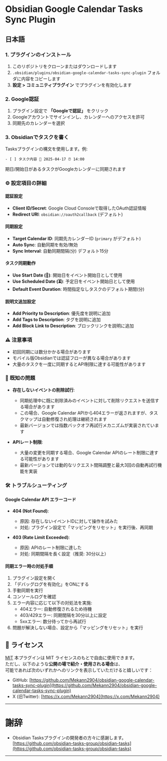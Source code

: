 # Obsidian Google Calendar Tasks Sync Plugin

## 日本語

### 1. プラグインのインストール

1. このリポジトリをクローンまたはダウンロードします
2. `.obsidian/plugins/obsidian-google-calendar-tasks-sync-plugin` フォルダに内容をコピーします
3. **設定 > コミュニティプラグイン** でプラグインを有効化します

### 2. Google認証

1. プラグイン設定で **「Googleで認証」** をクリック
2. Googleアカウントでサインインし、カレンダーへのアクセスを許可
3. 同期先のカレンダーを選択

### 3. Obsidianでタスクを書く

Tasksプラグインの構文を使用します。例:

```
- [ ] タスク内容 📅 2025-04-17 ⏰ 14:00
```

期日/開始日があるタスクがGoogleカレンダーに同期されます

### ⚙️ 設定項目の詳細

#### 認証設定
- **Client ID/Secret**: Google Cloud Consoleで取得したOAuth認証情報
- **Redirect URI**: `obsidian://oauth2callback` (デフォルト)

#### 同期設定
- **Target Calendar ID**: 同期先カレンダーID (`primary` がデフォルト)
- **Auto Sync**: 自動同期を有効/無効
- **Sync Interval**: 自動同期間隔(分) デフォルト15分

#### タスク同期動作
- **Use Start Date (🛫)**: 開始日をイベント開始日として使用
- **Use Scheduled Date (⏳)**: 予定日をイベント開始日として使用
- **Default Event Duration**: 時間指定なしタスクのデフォルト期間(分)

#### 説明文追加設定
- **Add Priority to Description**: 優先度を説明に追加
- **Add Tags to Description**: タグを説明に追加
- **Add Block Link to Description**: ブロックリンクを説明に追加

### ⚠️ 注意事項
- 初回同期には数分かかる場合があります
- モバイル版Obsidianでは認証フローが異なる場合があります
- 大量のタスクを一度に同期するとAPI制限に達する可能性があります

### 🔧 既知の問題
- **存在しないイベントの削除試行**: 
  - 同期処理中に既に削除済みのイベントに対して削除リクエストを送信する場合があります
  - この場合、Google Calendar APIから404エラーが返されますが、タスクマップは自動修復され処理は継続されます
  - 最新バージョンでは指数バックオフ再試行メカニズムが実装されています

- **APIレート制限**:
  - 大量の変更を同期する場合、Google Calendar APIのレート制限に達する可能性があります
  - 最新バージョンでは動的なリクエスト間隔調整と最大3回の自動再試行機能を実装

### 🛠 トラブルシューティング
#### Google Calendar API エラーコード
- **404 (Not Found)**:
  - 原因: 存在しないイベントIDに対して操作を試みた
  - 対処: プラグイン設定で「マッピングをリセット」を実行後、再同期
  
- **403 (Rate Limit Exceeded)**:
  - 原因: APIのレート制限に達した
  - 対処: 同期間隔を長く設定（推奨: 30分以上）

#### 同期エラー時の対処手順
1. プラグイン設定を開く
2. 「デバッグログを有効化」をONにする
3. 手動同期を実行
4. コンソールログを確認
5. エラー内容に応じて以下の対処法を実施:
   - 404エラー: 自動修復されるため待機
   - 403/429エラー: 同期間隔を30分以上に設定
   - 5xxエラー: 数分待ってから再試行
6. 問題が解決しない場合、設定から「マッピングをリセット」を実行

## 🧾 ライセンス

[MIT](LICENSE)
本プラグインは MIT ライセンスのもとで自由に使用できます。  
ただし、以下のような**公開の場で紹介・使用される場合**は、  
可能であれば次のいずれかへのリンクを表示していただけると嬉しいです：

- GitHub: [https://github.com/Mekann2904/obsidian-google-calendar-tasks-sync-plugin](https://github.com/Mekann2904/obsidian-google-calendar-tasks-sync-plugin)
- X (旧Twitter): [https://x.com/Mekann2904](https://x.com/Mekann2904)

---
# 謝辞
- Obsidian Tasksプラグインの開発者の方々に感謝します。   
  [https://github.com/obsidian-tasks-group/obsidian-tasks](https://github.com/obsidian-tasks-group/obsidian-tasks)

---
